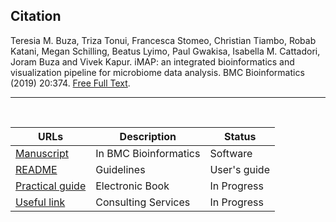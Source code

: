 ## Citation
Teresia M. Buza, Triza Tonui, Francesca Stomeo, Christian Tiambo, Robab Katani, Megan Schilling, Beatus Lyimo, Paul Gwakisa, Isabella M. Cattadori, Joram Buza and Vivek Kapur. iMAP: an integrated bioinformatics and visualization pipeline for microbiome data analysis. BMC Bioinformatics (2019) 20:374. [Free Full Text](https://rdcu.be/b5iVj).

<hr>
<br>

| URLs | Description | Status |
|-------|--------------------| --------- |
|[Manuscript](https://bmcbioinformatics.biomedcentral.com/articles/10.1186/s12859-019-2965-4) | In BMC Bioinformatics | Software |
|[README](https://github.com/tmbuza/iMAP/blob/master/README2.md/) | Guidelines | User's guide ||
[Practical guide]() | Electronic Book | In Progress |
|[Useful link](https://https://www.microbiome-bioinfo.com//) | Consulting Services | In Progress |

